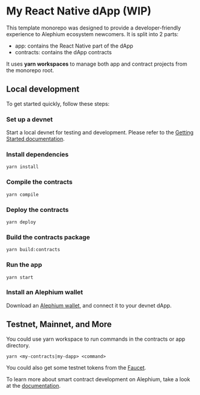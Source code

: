 # My React Native dApp (WIP)

This template monorepo was designed to provide a developer-friendly experience to Alephium ecosystem newcomers. It is split into 2 parts:

- app: contains the React Native part of the dApp
- contracts: contains the dApp contracts

It uses **yarn workspaces** to manage both app and contract projects from the monorepo root.

## Local development

To get started quickly, follow these steps:

### Set up a devnet

Start a local devnet for testing and development. Please refer to the [Getting Started documentation](https://docs.alephium.org/full-node/getting-started#devnet).

### Install dependencies

```
yarn install
```

### Compile the contracts

```
yarn compile
```

### Deploy the contracts

```
yarn deploy
```

### Build the contracts package

```
yarn build:contracts
```

### Run the app

```
yarn start
```

### Install an Alephium wallet

Download an [Alephium wallet](https://alephium.org/#wallets), and connect it to your devnet dApp.

## Testnet, Mainnet, and More

You could use yarn workspace to run commands in the contracts or app directory.

```
yarn <my-contracts|my-dapp> <command>
```

You could also get some testnet tokens from the [Faucet](https://docs.alephium.org/infrastructure/public-services/#testnet-faucet).

To learn more about smart contract development on Alephium, take a look at the [documentation](https://docs.alephium.org/dapps/).

